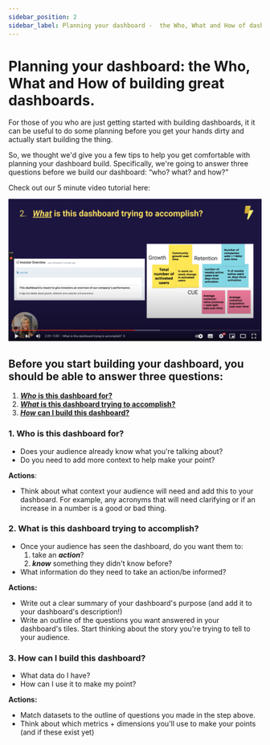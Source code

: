```yaml
---
sidebar_position: 2
sidebar_label: Planning your dashboard -  the Who, What and How of dashboard building.
---
```


# Planning your dashboard: the Who, What and How of building great dashboards.

For those of you who are just getting started with building dashboards, it it can be useful to do some planning before you get your hands dirty and actually start building the thing.  

So, we thought we'd give you a few tips to help you get comfortable with planning your dashboard build. Specifically, we're going to answer three questions before we build our dashboard: “who? what? and how?”

Check out our 5 minute video tutorial here:

[![tutorial planning your dashboard](./assets/tutorial_planning_your_dashboard.png)](https://www.youtube.com/watch?v=g2-dkJkZjiI)

## Before you start building your dashboard, you should be able to answer three questions:

1. [**_Who_ is this dashboard for?**](#who-is-this-dashboard-for)
2. [**_What_ is this dashboard trying to accomplish?**](#what-is-this-dashboard-trying-to-accomplish)
3. [**_How_ can I build this dashboard?**](#how-can-i-build-this-dashboard)

### 1. Who is this dashboard for?

- Does your audience already know what you're talking about?
- Do you need to add more context to help make your point?

**Actions**:
- Think about what context your audience will need and add this to your dashboard. For example, any acronyms that will need clarifying or if an increase in a number is a good or bad thing.

### 2. What is this dashboard trying to accomplish?

- Once your audience has seen the dashboard, do you want them to:
    1. take an **_action_**?
    2. **_know_** something they didn't know before?
- What information do they need to take an action/be informed?

**Actions:**
- Write out a clear summary of your dashboard's purpose (and add it to your dashboard's description!)
- Write an outline of the questions you want answered in your dashboard's tiles. Start thinking about the story you're trying to tell to your audience.

### 3. How can I build this dashboard?

- What data do I have?
- How can I use it to make my point?

**Actions:**
- Match datasets to the outline of questions you made in the step above.
- Think about which metrics + dimensions you'll use to make your points (and if these exist yet)
